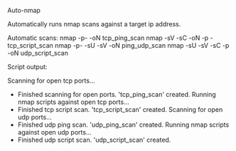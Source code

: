 Auto-nmap

Automatically runs nmap scans against a target ip address.

Automatic scans:
nmap <target> -p- -oN tcp_ping_scan
nmap <target> -sV -sC -oN -p <open ports from previous scan> -tcp_script_scan
nmap <target> -p- -sU -sV -oN ping_udp_scan
nmap <target> -sU -sV -sC -p <open ports from previous scan> -oN udp_script_scan

Script output:

Scanning for open tcp ports...
+ Finished scanning for open ports. 'tcp_ping_scan' created.
Running nmap scripts against open tcp ports...
+ Finished tcp script scan. 'tcp_script_scan' created.
Scanning for open udp ports...
+ Finished udp ping scan. 'udp_ping_scan' created.
Running nmap scripts against open udp ports...
+ Finished udp script scan. 'udp_script_scan' created.
